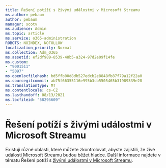 ```yaml
---
title: Řešení potíží s živými událostmi v Microsoft Streamu
ms.author: pebaum
author: pebaum
manager: scotv
ms.audience: Admin
ms.topic: article
ms.service: o365-administration
ROBOTS: NOINDEX, NOFOLLOW
localization_priority: Normal
ms.collection: Adm_O365
ms.assetid: ef2df989-8539-48b5-a324-97d2e09f14fe
ms.custom:
- "9001511"
- "5097"
ms.openlocfilehash: bd5ffb00d8db527edcb2e8848fb87f79a12f22a0
ms.sourcegitcommit: ab75f66355116e995b3cb5505465b31989339e28
ms.translationtype: MT
ms.contentlocale: cs-CZ
ms.lasthandoff: 08/13/2021
ms.locfileid: "58295609"
---
```

# <a name="troubleshooting-live-events-in-microsoft-stream"></a>Řešení potíží s živými událostmi v Microsoft Streamu

Existují různé oblasti, které můžete zkontrolovat, abyste zajistili, že živé události Microsoft Streamu budou běžet hladce. Další informace najdete v tématu Řešení potíží s [živými událostmi v Microsoft Streamu](https://docs.microsoft.com/stream/live-event-troubleshooting).
